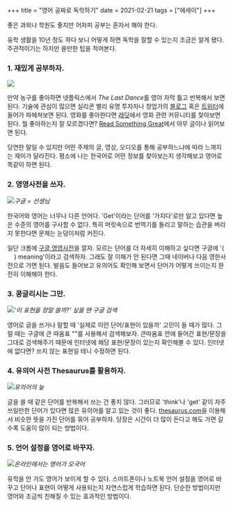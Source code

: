 +++
title = "영어 공짜로 독학하기"
date = 2021-02-21
tags = ["에세이"]
+++

좋은 과외나 학원도 좋지만 어차피 공부는 혼자서 해야 한다.

유학 생활을 10년 정도 하다 보니 어떻게 하면 독학을 잘할 수 있는지 조금은 알게 됐다. 주관적이기는 하지만 쓸만한 팁을 적어본다.

### **1. 재밌게 공부하자.**

![](https://img1.daumcdn.net/thumb/R1280x0.fjpg/?fname=http%3A//t1.daumcdn.net/brunch/service/user/1Zjd/image/21oPP0ugsyWLWkofWnzH0tvvPQs)

만약 농구를 좋아하면 넷플릭스에서 *The Last Dance*를 영어 자막 틀고 반복해서 보면 된다. 기술에 관심이 많으면 실리콘 밸리 유명 투자자나 창업가의 [블로그](http://www.paulgraham.com/articles.html) 혹은 [트위터](https://twitter.com/elonmusk)에 들어가 파헤쳐보면 된다. 영화를 좋아한다면 [레딧](https://www.reddit.com/r/movies/)에서 영화 관련 커뮤니티를 찾아보면 된다. 뭘 좋아하는지 잘 모르겠다면? [Read Something Great](https://www.readsomethinggreat.com/)에서 아무 글이나 읽어보면 된다.

당연한 말일 수 있지만 어떤 주제의 글, 영상, 오디오를 통해 공부하느냐에 따라 느껴지는 재미가 달라진다. 평소에 나는 한국어로 어떤 정보를 찾아보는지 생각해보고 영어로 똑같이 하면 된다.

### **2. 영영사전을 쓰자.**

![](https://img1.daumcdn.net/thumb/R1280x0.fjpg/?fname=http%3A//t1.daumcdn.net/brunch/service/user/1Zjd/image/Invx_AToleLtPxB9y3NqvxnDBtA.PNG)*구글 = 선생님*

한국어와 영어는 너무나 다른 언어다. 'Get'이라는 단어를 '가지다'로만 알고 있다면 높은 수준의 영어를 구사할 수 없다. 특히 머릿속으로 번역기를 돌리고 말하는 습관을 버리지 못한다면 문제는 눈덩이처럼 커진다.

일단 크롬에 [구글 영영사전](https://chrome.google.com/webstore/detail/google-dictionary-by-goog/mgijmajocgfcbeboacabfgobmjgjcoja)을 깔자. 모르는 단어를 더 자세히 이해하고 싶다면 구글에 '(     ) meaning'이라고 검색하자. 그래도 잘 이해가 안 된다면 그때 네이버나 다음 영한사전으로 가면 된다. 발음도 들어보고 유의어도 확인해 보면서 단어가 어떻게 쓰이는지 완전히 이해해야 한다.

### **3. 콩글리시는 그만.**

![](https://img1.daumcdn.net/thumb/R1280x0.fjpg/?fname=http%3A//t1.daumcdn.net/brunch/service/user/1Zjd/image/4KOrNwY_DCmoETR6dn1BBh4x-vs.PNG)*'이 표현을 정말 쓸까?' 싶을 땐 구글 검색*

영어로 글을 쓰거나 말할 때 '실제로 이런 단어/표현이 있을까' 고민이 들 때가 많다. 그럴 때는 구글에 큰 따옴표 ""를 사용해서 검색해보자. 큰따옴표 안에 들어간 표현/문장을 그대로 검색해주기 때문에 인터넷에 해당 표현/문장이 있는지 확인해볼 수 있다. 인터넷에 없다면? 쓰지 않는 표현일 테니 수정하면 된다.

### **4. 유의어 사전 Thesaurus를 활용하자.**

![](https://img1.daumcdn.net/thumb/R1280x0.fjpg/?fname=http%3A//t1.daumcdn.net/brunch/service/user/1Zjd/image/6MpkND1PXDY-mzyQuiNOwGo-xSU.jpg)*유의어의 늪*

글을 쓸 때 같은 단어를 반복해서 쓰는 건 좋지 않다. 그러므로 'think'나 'get' 같이 자주 쓰일만한 단어가 있다면 많은 유의어를 알고 있는 것이 좋다. [thesaurus.com](https://www.thesaurus.com/)을 이용해서 비슷한 뜻을 가진 단어를 묶어 공부하자. 당장은 시간이 더 많이 든다고 해도 가면 갈수록 도움이 많이 되는 방법이다.

### **5. 언어 설정을 영어로 바꾸자.**

![](https://img1.daumcdn.net/thumb/R1280x0.fjpg/?fname=http%3A//t1.daumcdn.net/brunch/service/user/1Zjd/image/q6WCm-zH6b7NRYhYWXCh254AXJ4.jpg)*온라인에서는 영어가 모국어*

유학을 안 가도 영어가 보이게 할 수 있다. 스마트폰이나 노트북 언어 설정을 영어로 바꾸고 단어나 표현이 어떻게 사용되는지 자연스럽게 학습하면 된다. 단순한 방법이지만 영어와 조금씩 친해질 수 있는 효과적인 방법이다.